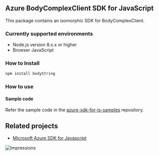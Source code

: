 ## Azure BodyComplexClient SDK for JavaScript

This package contains an isomorphic SDK for BodyComplexClient.

### Currently supported environments

- Node.js version 8.x.x or higher
- Browser JavaScript

### How to Install

```bash
npm install bodyString
```

### How to use

#### Sample code

Refer the sample code in the [azure-sdk-for-js-samples](https://github.com/Azure/azure-sdk-for-js-samples) repository.

## Related projects

- [Microsoft Azure SDK for Javascript](https://github.com/Azure/azure-sdk-for-js)


![Impressions](https://azure-sdk-impressions.azurewebsites.net/api/impressions/azure-sdk-for-js%2Fsdk%2Fcdn%2Farm-cdn%2FREADME.png)